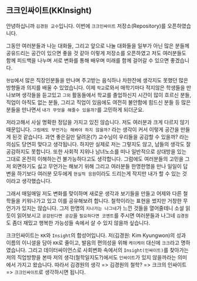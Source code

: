 ## 크크인싸이트(KKInsight)

안녕하십니까 `김경원 교수`입니다.
이번에 `크크인싸이트` 저장소(Repository)를 오픈하였습니다.

그동안 여러분들과 나눈 대화들, 그리고 앞으로 나눌 대화들을 일부가 아닌 많은 분들께 공유드리는 공간이 있으면 좋을 것 같아 이렇게 저장소를 오픈하였고 저도 여러분들도 함께 피드백을 나누며 서로 변화를 통해 배우며 미래를 함께 걸어갈 수 있으면 좋겠습니다.

`현업`에서 많은 직장인분들을 만나며 주고받는 음식하나 차한잔에 생각지도 못했던 많은 방향들과 의지를 배울 수 있었습니다. 이제 `학교`로와서 매학기마다 적지않은 학생들을 만나보며 생각들을 듣고있고 `그외` 활동들에서 학교를 졸업하신지 시간이 많이 흐르신 분들, 직업이 아직도 없는 분들, 그리고 직업이 있음에도 여전히 불안함에 힘드신 분들 등 많은 분들을 만나면서 `내가 무엇을 해줄수 있을까?`를 고민하게 되더군요.

저라고해서 사실 명확한 정답을 가지고 있진 않습니다. 저도 여러분과 크게 다르지 않기 때문입니다. `그럼에도 무언가는 해봐야 하지 않을까?` 라는 생각이 커서 이렇게 공간을 만들게 된것 같습니다. 과연 좋은길만 달려온(?) 교수님이 우리들을 공감할 수 있을까? 라는 의심도 당연히 맞다고 생각됩니다. 하지만 실제로 저는 그렇지도 않고, 남들의 생각도 잘 공감하지도 못합니다. 또한 사회적 지위나 남녀노소를 떠나 일반적으로 상대방을 있는 그대로 온전히 이해하는건 불가능하다고도 생각합니다. 그럼에도 여러분들의 고민을 그저 외면하기도 싫고 무언가는 해보기 위해 그리고 여러분들 한명한명을 만나 일일이 답변을 하기보다 여러분 모두에게 `현실적 응원`이라도 드리는게 작지만 내가 할 수 있는 것이라고 생각했습니다.

그래서 매일매일 저도 변화를 맞이하며 새로운 생각과 보기들을 만들고 어제와 다른 철학들을 키워나가고 있고 이를 공유해보려 합니다. 철학이라는 표현을 썼지만 거창한 무언가가 있지는 않습니다. 그저 한명의 `지나가는 나그네`가 느낀 것들을 열어줄테니 소설 읽듯이 읽어보시고 `공감된다면 공감`을 `필요하다면 코멘트`를 주시면 여러분들과 나그네 `김경원`도 좀더 재밌고 행복한 가능성들 속에서 살 수 있지 않을까 싶습니다.

크크인싸이트는 `KK`와 `Insight`의 합성어입니다.
저(김경원: Kim Kyungwon)의 성과 이름의 이니셜을 담아 `KK`로 줄이고, 발음의 편의성을 위해 `케이케이` 대신에 `크크`라고 명하였습니다. 그리고 데이터싸이언스로 사회변화 속에서의 `Insight(인싸이트)`를 찾아가는 저의 직업방향을 본따 저의 생각(철학일지도?)에서도 `인싸이트`가 있지 않을까라는 의미에서 가지고 왔습니다.
따라서 김경원의 생각 => 김경원의 철학? => 크크의 인싸이트 => `크크인싸이트`로 생각하시면 됩니다.
